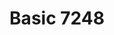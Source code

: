 ---
layout: product
title: "Basic 7248"
price: "2500" 
desc: "Plastic stand and transport jig 1/72, 1/48,1/87,1/100"
img_path: "/assets/img/VMP001.webp"
brand: "Vertigo"
available: false
special_offer: false
new: false
soon: false
cat: "070000"
subcat: "070300"
subsubcat: "00"
sifra: "VMP001"
popular: false
spec: false
---